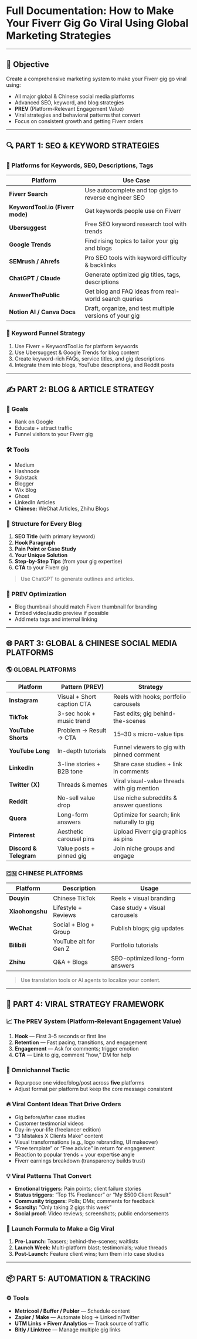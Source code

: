 # Full Documentation: How to Make Your Fiverr Gig Go Viral Using Global Marketing Strategies

---

## 🧠 Objective

Create a comprehensive marketing system to make your Fiverr gig go viral using:

- All major global & Chinese social media platforms  
- Advanced SEO, keyword, and blog strategies  
- **PREV** (Platform-Relevant Engagement Value)  
- Viral strategies and behavioral patterns that convert  
- Focus on consistent growth and getting Fiverr orders  

---

## 🔍 PART 1: SEO & KEYWORD STRATEGIES

### 🔑 Platforms for Keywords, SEO, Descriptions, Tags

| Platform                        | Use Case                                                         |
|--------------------------------|------------------------------------------------------------------|
| **Fiverr Search**               | Use autocomplete and top gigs to reverse engineer SEO            |
| **KeywordTool.io (Fiverr mode)**| Get keywords people use on Fiverr                                 |
| **Ubersuggest**                 | Free SEO keyword research tool with trends                        |
| **Google Trends**               | Find rising topics to tailor your gig and blogs                   |
| **SEMrush / Ahrefs**            | Pro SEO tools with keyword difficulty & backlinks                 |
| **ChatGPT / Claude**            | Generate optimized gig titles, tags, descriptions                 |
| **AnswerThePublic**             | Get blog and FAQ ideas from real-world search queries             |
| **Notion AI / Canva Docs**      | Draft, organize, and test multiple versions of your gig           |

### 🧠 Keyword Funnel Strategy

1. Use Fiverr + KeywordTool.io for platform keywords  
2. Use Ubersuggest & Google Trends for blog content  
3. Create keyword-rich FAQs, service titles, and gig descriptions  
4. Integrate them into blogs, YouTube descriptions, and Reddit posts  

---

## ✍️ PART 2: BLOG & ARTICLE STRATEGY

### 🎯 Goals

- Rank on Google  
- Educate + attract traffic  
- Funnel visitors to your Fiverr gig  

### 🛠️ Tools

- Medium  
- Hashnode  
- Substack  
- Blogger  
- Wix Blog  
- Ghost  
- LinkedIn Articles  
- **Chinese:** WeChat Articles, Zhihu Blogs  

### 📝 Structure for Every Blog

1. **SEO Title** (with primary keyword)  
2. **Hook Paragraph**  
3. **Pain Point or Case Study**  
4. **Your Unique Solution**  
5. **Step-by-Step Tips** (from your gig expertise)  
6. **CTA** to your Fiverr gig  

> Use ChatGPT to generate outlines and articles.

### 📌 PREV Optimization

- Blog thumbnail should match Fiverr thumbnail for branding  
- Embed video/audio preview if possible  
- Add meta tags and internal linking  

---

## 🌐 PART 3: GLOBAL & CHINESE SOCIAL MEDIA PLATFORMS

### 🌎 GLOBAL PLATFORMS

| Platform            | Pattern (PREV)                  | Strategy                                             |
|---------------------|--------------------------------|------------------------------------------------------|
| **Instagram**       | Visual + Short caption CTA      | Reels with hooks; portfolio carousels                |
| **TikTok**          | 3-sec hook + music trend        | Fast edits; gig behind-the-scenes                    |
| **YouTube Shorts**  | Problem → Result → CTA          | 15–30 s micro-value tips                              |
| **YouTube Long**    | In-depth tutorials              | Funnel viewers to gig with pinned comment             |
| **LinkedIn**        | 3-line stories + B2B tone       | Share case studies + link in comments                 |
| **Twitter (X)**     | Threads & memes                 | Viral visual-value threads with gig mention           |
| **Reddit**          | No-sell value drop              | Use niche subreddits & answer questions               |
| **Quora**           | Long-form answers               | Optimize for search; link naturally to gig            |
| **Pinterest**       | Aesthetic carousel pins         | Upload Fiverr gig graphics as pins                    |
| **Discord & Telegram** | Value posts + pinned gig     | Join niche groups and engage                          |

### 🇨🇳 CHINESE PLATFORMS

| Platform     | Description           | Usage                                 |
|--------------|-----------------------|---------------------------------------|
| **Douyin**   | Chinese TikTok        | Reels + visual branding               |
| **Xiaohongshu** | Lifestyle + Reviews | Case study + visual carousels         |
| **WeChat**   | Social + Blog + Group | Publish blogs; gig updates            |
| **Bilibili** | YouTube alt for Gen Z | Portfolio tutorials                   |
| **Zhihu**    | Q&A + Blogs           | SEO-optimized long-form answers       |

> Use translation tools or AI agents to localize your content.

---

## 🎯 PART 4: VIRAL STRATEGY FRAMEWORK

### 📈 The PREV System (Platform-Relevant Engagement Value)

1. **Hook** — First 3–5 seconds or first line  
2. **Retention** — Fast pacing, transitions, and engagement  
3. **Engagement** — Ask for comments; trigger emotion  
4. **CTA** — Link to gig, comment “how,” DM for help  

### 🔄 Omnichannel Tactic

- Repurpose one video/blog/post across **five** platforms  
- Adjust format per platform but keep the core message consistent  

### 🔥 Viral Content Ideas That Drive Orders

- Gig before/after case studies  
- Customer testimonial videos  
- Day-in-your-life (freelancer edition)  
- “3 Mistakes X Clients Make” content  
- Visual transformations (e.g., logo rebranding, UI makeover)  
- “Free template” or “Free advice” in return for engagement  
- Reaction to popular trends + your expertise angle  
- Fiverr earnings breakdown (transparency builds trust)  

### 💡 Viral Patterns That Convert

- **Emotional triggers:** Pain points; client failure stories  
- **Status triggers:** “Top 1% Freelancer” or “My \$500 Client Result”  
- **Community triggers:** Polls; DMs; comments for feedback  
- **Scarcity:** “Only taking 2 gigs this week”  
- **Social proof:** Video reviews; screenshots; public endorsements  

### 📢 Launch Formula to Make a Gig Viral

1. **Pre-Launch:** Teasers; behind-the-scenes; waitlists  
2. **Launch Week:** Multi-platform blast; testimonials; value threads  
3. **Post-Launch:** Feature client wins; turn them into case studies  

---

## 📦 PART 5: AUTOMATION & TRACKING

### ⚙️ Tools

- **Metricool / Buffer / Publer** — Schedule content  
- **Zapier / Make** — Automate blog → LinkedIn/Twitter  
- **UTM Links + Fiverr Analytics** — Track source of traffic  
- **Bitly / Linktree** — Manage multiple gig links

